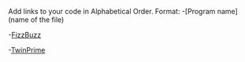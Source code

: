 Add links to your code in Alphabetical Order.
Format: -[Program name](name of the file)

-[FizzBuzz](FizzBuzz.cs)

-[TwinPrime](TwinPrime.cs)